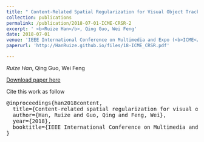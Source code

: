 ```yaml
---
title: " Content-Related Spatial Regularization for Visual Object Tracking "
collection: publications
permalink: /publication/2018-07-01-ICME-CRSR-2
excerpt: ' <b>Ruize Han</b>, Qing Guo, Wei Feng'
date: 2018-07-01
venue: 'IEEE International Conference on Multimedia and Expo (<b>ICME</b>), oral, best paper'
paperurl: 'http://HanRuize.github.io/files/18-ICME_CRSR.pdf'

---
```

<i>Ruize Han</i>, Qing Guo, Wei Feng

[Download paper here](http://HanRuize.github.io/files/18-ICME_CRSR.pdf)

Cite this work as follow

<pre>
@inproceedings{han2018content,
  title={Content-related spatial regularization for visual object tracking},
  author={Han, Ruize and Guo, Qing and Feng, Wei},
  year={2018},
  booktitle={IEEE International Conference on Multimedia and Expo (ICME)}
}
</pre>